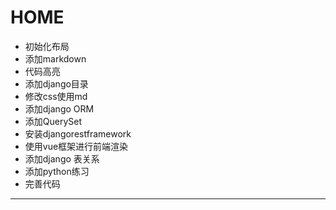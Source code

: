# HOME
*  初始化布局
*  添加markdown 
*  代码高亮
*  添加django目录
*  修改css使用md
*  添加django ORM
*  添加QuerySet
*  安装djangorestframework
*  使用vue框架进行前端渲染
*  添加django 表关系
*  添加python练习
*  完善代码
----------------